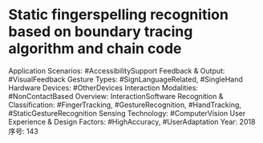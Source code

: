 # Static fingerspelling recognition based on boundary tracing algorithm and chain code

Application Scenarios: #AccessibilitySupport
Feedback & Output: #VisualFeedback
Gesture Types: #SignLanguageRelated, #SingleHand
Hardware Devices: #OtherDevices
Interaction Modalities: #NonContactBased
Overview: InteractionSoftware
Recognition & Classification: #FingerTracking, #GestureRecognition, #HandTracking, #StaticGestureRecognition
Sensing Technology: #ComputerVision
User Experience & Design Factors: #HighAccuracy, #UserAdaptation
Year: 2018
序号: 143